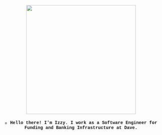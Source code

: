 <div align="center">
    <img src="https://i.imgur.com/x0A1UtM.png" width="350px">
    <h4 style="font-family:courier;" align="center">
        <span>👋 </span>
        <span>Hello there! I'm Izzy.</span>
        <span>I work as a Software Engineer for Funding and Banking Infrastructure at Dave.</span>
    </h4>
</div>
